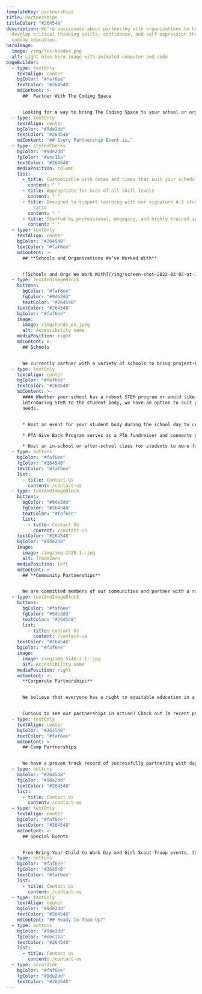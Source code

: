 ```yaml
---
templateKey: partnerships
title: Partnerships
titleColor: "#264548"
description: We’re passionate about partnering with organizations to help kids
  develop critical thinking skills, confidence, and self-expression through
  coding education.
heroImage:
  image: /img/tcs-header.png
  alt: Light blue hero image with animated computer and code
pageBuilder:
  - type: textOnly
    textAlign: center
    bgColor: "#faf6ee"
    textColor: "#264548"
    mdContent: >-
      ##  Partner With The Coding Space


      Looking for a way to bring The Coding Space to your school or organization? You’ve come to the right place. We’re passionate about partnering with organizations to help kids develop critical thinking skills, confidence, and self-expression through coding education. Our class and camp partnerships range from full, interactive semesters to personalized private lessons and customized group events. From fun hands-on activities to cool STEM explorations and coding challenges, these classes and workshops are fun, educational, and a great way to engage families within your organization.
  - type: textOnly
    textAlign: center
    bgColor: "#9de2dd"
    textColor: "#264548"
    mdContent: "## Every Partnership Event is…"
  - type: styledChecks
    bgColor: "#9de2dd"
    fgColor: "#eec11a"
    textColor: "#264548"
    mediaPosition: column
    list:
      - title: Customizable with dates and times that suit your schedule
        content: " "
      - title: Appropriate for kids of all skill levels
        content: " "
      - title: Designed to support learning with our signature 4:1 student-to-teacher
          ratio
        content: " "
      - title: Staffed by professional, engaging, and highly trained instructors
        content: " "
  - type: textOnly
    textAlign: center
    bgColor: "#264548"
    textColor: "#faf6ee"
    mdContent: >-
      ## **Schools and Organizations We’ve Worked With**


      ![Schools and Orgs We Work With](/img/screen-shot-2022-02-02-at-10.47.41-am.png)
  - type: textAndImageBlock
    buttons:
      bgColor: "#faf6ee"
      fgColor: "#9de2dd"
      textColor: "#264548"
    textColor: "#264548"
    bgColor: "#faf6ee"
    image:
      image: /img/hands_on.jpeg
      alt: Accessibility name
    mediaPosition: right
    mdContent: >-
      ## Schools


      We currently partner with a variety of schools to bring project-based coding classes in both after-school and in-school formats. All of our teachers go through intensive training on the use of the Socratic Method, the ins and outs of our Scratch- and JavaScript-based coding curriculum, and classroom techniques that foster an environment conducive to learning at all paces and styles.
  - type: textOnly
    textAlign: center
    bgColor: "#faf6ee"
    textColor: "#264548"
    mdContent: >-
      #### Whether your school has a robust STEM program or would like to start
      introducing STEM to the student body, we have an option to suit your
      needs.


      * Host an event for your student body during the school day to celebrate a STEM holiday such as Hour of Code or Women in Tech Week or Code 4 Change. This is a great first step to expose your students to coding.

      * PTA Give Back Program serves as a PTA fundraiser and connects students with opportunities to code during school breaks.

      * Host an in-school or after-school class for students to more fully explore their interest in coding and take their skills to the next level.
  - type: buttons
    bgColor: "#faf6ee"
    fgColor: "#264548"
    textColor: "#faf6ee"
    list:
      - title: Contact Us
        content: /contact-us
  - type: textAndImageBlock
    buttons:
      bgColor: "#9de2dd"
      fgColor: "#264548"
      textColor: "#faf6ee"
      list:
        - title: Contact Us
          content: /contact-us
    textColor: "#264548"
    bgColor: "#9de2dd"
    image:
      image: /img/img-2436-1-.jpg
      alt: TradeZero
    mediaPosition: left
    mdContent: >-
      ## **Community Partnerships**


      We are committed members of our communities and partner with a range of organizations including community centers, PTAs, and nonprofits to bring our custom coding classes to the public.
  - type: textAndImageBlock
    buttons:
      bgColor: "#faf6ee"
      fgColor: "#9de2dd"
      textColor: "#264548"
      list:
        - title: Contact Us
          content: /contact-us
    textColor: "#264548"
    bgColor: "#faf6ee"
    image:
      image: /img/img_5146-3-1-.jpg
      alt: Accessibility name
    mediaPosition: right
    mdContent: >-
      **Corporate Partnerships**


      We believe that everyone has a right to equitable education in a safe and inclusive learning environment and are committed to increasing access to our high-quality coding programs through corporate partnerships so that underrepresented children everywhere can surpass societal limitations and thrive. Our long-term goal as we work towards educational equity is to reach 50 percent of our students through scholarships and corporate partnerships.


      Curious to see our partnerships in action? Check out [a recent partnership with TradeZero](/blog/2022-02-08-community-partner-spotlight-tradezero/) to provide free coding classes to a Title I school in Brooklyn.
  - type: textOnly
    textAlign: center
    bgColor: "#264548"
    textColor: "#faf6ee"
    mdContent: >-
      ## Camp Partnerships


      We have a proven track record of successfully partnering with day and summer camps. From an in-person STEM corner at your day camp to a virtual coding elective at sleepaway camp, we’re here to provide campers with a special summer of coding fun.
  - type: buttons
    bgColor: "#264548"
    fgColor: "#9de2dd"
    textColor: "#264548"
    list:
      - title: Contact Us
        content: /contact-us
  - type: textOnly
    textAlign: center
    bgColor: "#faf6ee"
    textColor: "#264548"
    mdContent: >-
      ## Special Events


      From Bring Your Child to Work Day and Girl Scout Troop events, to birthday parties or parent-child coding events, our workshops and mini camps are totally customizable and suited for any event where your child wants to have fun and learn something, too.
  - type: buttons
    bgColor: "#faf6ee"
    fgColor: "#264548"
    textColor: "#faf6ee"
    list:
      - title: Contact Us
        content: /contact-us
  - type: textOnly
    textAlign: center
    bgColor: "#9de2dd"
    textColor: "#264548"
    mdContent: "## Ready to Team Up?"
  - type: buttons
    bgColor: "#9de2dd"
    fgColor: "#eec11a"
    textColor: "#264548"
    list:
      - title: Contact Us
        content: /contact-us
  - type: accordion
    bgColor: "#faf6ee"
    fgColor: "#9de2dd"
    textColor: "#264548"
---
```

